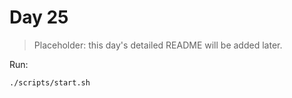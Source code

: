 # Day 25

> Placeholder: this day's detailed README will be added later.

Run:
```bash
./scripts/start.sh
```
